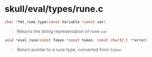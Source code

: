 # skull/eval/types/rune.c

```c
char *fmt_rune_type(const Variable *const var)
```

> Returns the string representation of rune `var`

```c
void *eval_rune(const Token *const token, const char32_t **error)
```

> Return pointer to a rune type, converted from `token`

